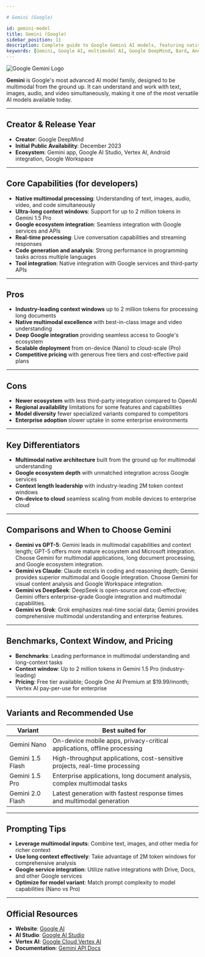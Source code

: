 ```yaml
---

# Gemini (Google)

id: gemini-model
title: Gemini (Google)
sidebar_position: 11
description: Complete guide to Google Gemini AI models, featuring native multimodal capabilities, long context windows, and deep Google ecosystem integration
keywords: [Gemini, Google AI, multimodal AI, Google DeepMind, Bard, Android AI, long context, Google Workspace, image analysis, video understanding]
---
```



<img src="/img/artificial-intelligence/models/gemini.svg" alt="Google Gemini Logo" class="ai-logo" />

**Gemini** is Google's most advanced AI model family, designed to be multimodal from the ground up. It can understand and work with text, images, audio, and video simultaneously, making it one of the most versatile AI models available today.

---

## Creator & Release Year

- **Creator**: Google DeepMind  
- **Initial Public Availability**: December 2023  
- **Ecosystem**: Gemini app, Google AI Studio, Vertex AI, Android integration, Google Workspace

---

## Core Capabilities (for developers)

- **Native multimodal processing**: Understanding of text, images, audio, video, and code simultaneously  
- **Ultra-long context windows**: Support for up to 2 million tokens in Gemini 1.5 Pro  
- **Google ecosystem integration**: Seamless integration with Google services and APIs  
- **Real-time processing**: Live conversation capabilities and streaming responses  
- **Code generation and analysis**: Strong performance in programming tasks across multiple languages  
- **Tool integration**: Native integration with Google services and third-party APIs

---

## Pros

- **Industry-leading context windows** up to 2 million tokens for processing long documents  
- **Native multimodal excellence** with best-in-class image and video understanding  
- **Deep Google integration** providing seamless access to Google's ecosystem  
- **Scalable deployment** from on-device (Nano) to cloud-scale (Pro)  
- **Competitive pricing** with generous free tiers and cost-effective paid plans

---

## Cons

- **Newer ecosystem** with less third-party integration compared to OpenAI  
- **Regional availability** limitations for some features and capabilities  
- **Model diversity** fewer specialized variants compared to competitors  
- **Enterprise adoption** slower uptake in some enterprise environments

---

## Key Differentiators

- **Multimodal native architecture** built from the ground up for multimodal understanding  
- **Google ecosystem depth** with unmatched integration across Google services  
- **Context length leadership** with industry-leading 2M token context windows  
- **On-device to cloud** seamless scaling from mobile devices to enterprise cloud

---

## Comparisons and When to Choose Gemini

- **Gemini vs GPT-5**: Gemini leads in multimodal capabilities and context length; GPT-5 offers more mature ecosystem and Microsoft integration. Choose Gemini for multimodal applications, long document processing, and Google ecosystem integration.  
- **Gemini vs Claude**: Claude excels in coding and reasoning depth; Gemini provides superior multimodal and Google integration. Choose Gemini for visual content analysis and Google Workspace integration.  
- **Gemini vs DeepSeek**: DeepSeek is open-source and cost-effective; Gemini offers enterprise-grade Google integration and multimodal capabilities.  
- **Gemini vs Grok**: Grok emphasizes real-time social data; Gemini provides comprehensive multimodal understanding and enterprise features.


---

## Benchmarks, Context Window, and Pricing

- **Benchmarks**: Leading performance in multimodal understanding and long-context tasks  
- **Context window**: Up to 2 million tokens in Gemini 1.5 Pro (industry-leading)  
- **Pricing**: Free tier available; Google One AI Premium at $19.99/month; Vertex AI pay-per-use for enterprise

---

## Variants and Recommended Use

| Variant | Best suited for |
|---|---|
| Gemini Nano | On-device mobile apps, privacy-critical applications, offline processing |
| Gemini 1.5 Flash | High-throughput applications, cost-sensitive projects, real-time processing |
| Gemini 1.5 Pro | Enterprise applications, long document analysis, complex multimodal tasks |
| Gemini 2.0 Flash | Latest generation with fastest response times and multimodal generation |

---

## Prompting Tips

- **Leverage multimodal inputs**: Combine text, images, and other media for richer context  
- **Use long context effectively**: Take advantage of 2M token windows for comprehensive analysis  
- **Google service integration**: Utilize native integrations with Drive, Docs, and other Google services  
- **Optimize for model variant**: Match prompt complexity to model capabilities (Nano vs Pro)

---

## Official Resources

- **Website**: [Google AI](https://ai.google.dev)  
- **AI Studio**: [Google AI Studio](https://aistudio.google.com)  
- **Vertex AI**: [Google Cloud Vertex AI](https://cloud.google.com/vertex-ai)  
- **Documentation**: [Gemini API Docs](https://ai.google.dev/gemini-api/docs)